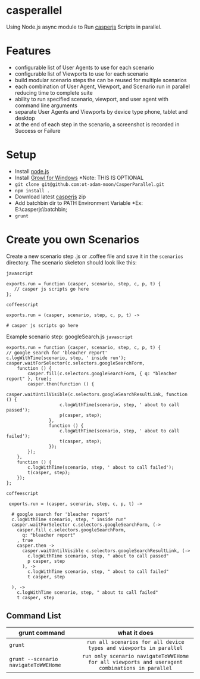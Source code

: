 casperallel
=========

Using Node.js async module to Run [casperjs](http://casperjs.org/) Scripts in parallel.


Features
=======
  * configurable list of User Agents to use for each scenario
  * configurable list of Viewports to use for each scenario
  * build modular scenario steps the can be reused for multiple scenarios
  * each combination of User Agent, Viewport, and Scenario run in parallel reducing time to complete suite
  * ability to run specified scenario, viewport, and user agent with command line arguments
  * separate User Agents and Viewports by device type phone, tablet and desktop
  * at the end of each step in the scenario, a screenshot is recorded in Success or Failure

Setup
=====

* Install [node.js](http://nodejs.org/)
* Install [Growl for Windows](http://www.growlforwindows.com/gfw/) *Note: THIS IS OPTIONAL
* `git clone git@github.com:ot-adam-moon/CasperParallel.git`
* `npm install .`
* Download latest [casperjs](http://casperjs.org/) zip
* Add batchbin dir to PATH Environment Variable *Ex: E:\casperjs\batchbin;
* `grunt`

Create you own Scenarios
========================
 Create a new scenario step .js or .coffee file and save it in the `scenarios` directory.
 The scenario skeleton should look like this:
 
  `javascript`
  
    exports.run = function (casper, scenario, step, c, p, t) {
       // casper js scripts go here
    };
    
  `coffeescript`
  
    exports.run = (casper, scenario, step, c, p, t) ->

    # casper js scripts go here
 
 
 Example scenario step: googleSearch.js
 `javascript`
  
    exports.run = function (casper, scenario, step, c, p, t) {
    // google search for 'bleacher report'
    c.logWithTime(scenario, step, ' inside run');
    casper.waitForSelector(c.selectors.googleSearchForm,
        function () {
            casper.fill(c.selectors.googleSearchForm, { q: "bleacher report" }, true);
            casper.then(function () {
                casper.waitUntilVisible(c.selectors.googleSearchResultLink, function () {
                        c.logWithTime(scenario, step, ' about to call passed');
                        p(casper, step);
                    },
                    function () {
                        c.logWithTime(scenario, step, ' about to call failed');
                        t(casper, step);
                    });
            });
        },
        function () {
            c.logWithTime(scenario, step, ' about to call failed');
            t(casper, step);
        });
    };
    
  `coffeescript`
 
     exports.run = (casper, scenario, step, c, p, t) ->
  
      # google search for 'bleacher report'
      c.logWithTime scenario, step, " inside run"
      casper.waitForSelector c.selectors.googleSearchForm, (->
        casper.fill c.selectors.googleSearchForm,
          q: "bleacher report"
        , true
        casper.then ->
          casper.waitUntilVisible c.selectors.googleSearchResultLink, (->
            c.logWithTime scenario, step, " about to call passed"
            p casper, step
          ), ->
            c.logWithTime scenario, step, " about to call failed"
            t casper, step
    
      ), ->
        c.logWithTime scenario, step, " about to call failed"
        t casper, step



 
Command List
------------

| grunt command | what it does  |
| ------------- |:-------------:|
| `grunt` |`run all scenarios for all device types and viewports in parallel` |
| `grunt --scenario navigateToWWEHome` |`run only scenario navigateToWWEHome for all viewports and useragent combinations in parallel` |




